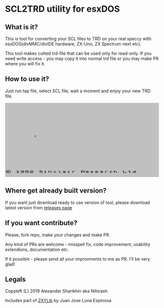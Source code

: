 # SCL2TRD utility for esxDOS

## What is it?

This is tool for converting your SCL files to TRD on your real speccy with esxDOS(divMMC/divIDE hardware, ZX-Uno, ZX Spectrum next etc).

This tool makes cutted trd-file that can be used only for read-only. If you need write access - you may copy it into normal trd file or you may make PR where you will fix it.

## How to use it?

Just run tap file, select SCL file, wait a moment and enjoy your new TRD file.

![Demo](doc/usage.gif?raw=true "Demo")

## Where get already built version?

If you want just download ready to use version of tool, please download latest version from [releases page](https://github.com/nihirash/esxdos-scl2trd/releases)

## If you want contribute?

Please, fork repo, make your changes and make PR.

Any kind of PRs are welcome - misspell fix, code improvement, usability extendions, documentation etc.

If it possible - please send all your improvments to me as PR. I'll be very glad!

## Legals

Copyleft (L) 2019 Alexander Sharikhin aka Nihirash

Includes part of [ZXYLib](https://github.com/yomboprime/ZXYLib) by Juan Jose Luna Espinosa 